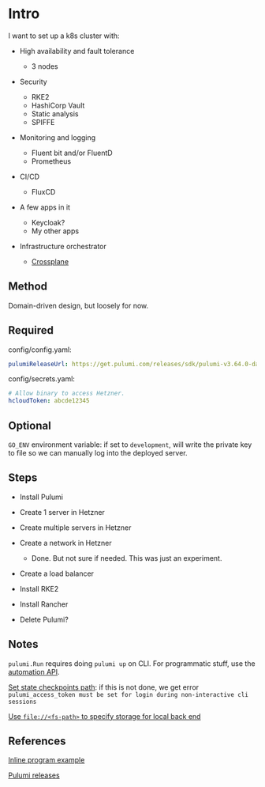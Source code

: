 # Intro

I want to set up a k8s cluster with:

- High availability and fault tolerance
  - 3 nodes

- Security
  - RKE2
  - HashiCorp Vault
  - Static analysis
  - SPIFFE

- Monitoring and logging
  - Fluent bit and/or FluentD
  - Prometheus

- CI/CD
  - FluxCD

- A few apps in it
  - Keycloak?
  - My other apps

- Infrastructure orchestrator
  - [Crossplane](https://www.crossplane.io/)


## Method

Domain-driven design, but loosely for now.


## Required

config/config.yaml:
```yaml
pulumiReleaseUrl: https://get.pulumi.com/releases/sdk/pulumi-v3.64.0-darwin-x64.tar.gz
```

config/secrets.yaml:
```yaml
# Allow binary to access Hetzner.
hcloudToken: abcde12345
```

## Optional

`GO_ENV` environment variable: if set to `development`, will write the private key to file so we can manually log into the deployed server.


## Steps

- Install Pulumi

- Create 1 server in Hetzner

- Create multiple servers in Hetzner

- Create a network in Hetzner
  - Done. But not sure if needed. This was just an experiment.

- Create a load balancer

- Install RKE2

- Install Rancher

- Delete Pulumi?


## Notes

`pulumi.Run` requires doing `pulumi up` on CLI. For programmatic stuff, use the [automation API](https://www.pulumi.com/docs/guides/automation-api/).

[Set state checkpoints path](https://www.pulumi.com/docs/reference/cli/pulumi_login/): if this is not done, we get error `pulumi_access_token must be set for login during non-interactive cli sessions`

[Use `file://<fs-path>` to specify storage for local back end](https://www.pulumi.com/docs/intro/concepts/state/#using-a-self-managed-backend)

## References

[Inline program example](https://github.com/pulumi/automation-api-examples/blob/main/go/inline_program/main.go)

[Pulumi releases](https://www.pulumi.com/docs/get-started/install/versions/)